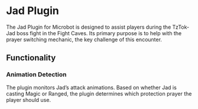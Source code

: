 # Jad Plugin

The Jad Plugin for Microbot is designed to assist players during the TzTok-Jad boss fight in the Fight Caves. Its primary purpose is to help with the prayer switching mechanic, the key challenge of this encounter.


## Functionality

### Animation Detection
The plugin monitors Jad’s attack animations. Based on whether Jad is casting Magic or Ranged, the plugin determines which protection prayer the player should use.
